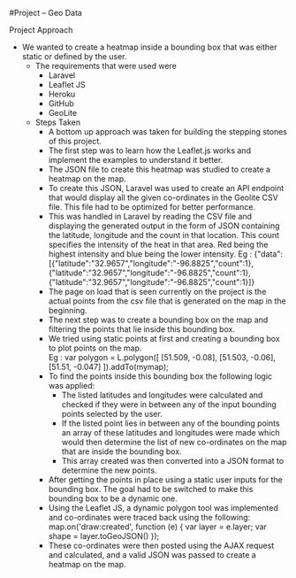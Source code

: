 #Project – Geo Data 

Project Approach  

- We wanted to create a heatmap inside a bounding box that was either static or defined by the user. 
  - The requirements that were used were
    -   Laravel 
    - Leaflet JS 
    - Heroku
    - GitHub 
    - GeoLite 
  - Steps Taken 
    - A bottom up approach was taken for building the stepping stones of this project.
    - The first step was to learn how the Leaflet.js works and implement the examples to understand it better.
    - The JSON file to create this heatmap was studied to create a heatmap on the map. 
    - To create this JSON, Laravel was used to create an API endpoint that would display all the given co-ordinates in the Geolite CSV file. This file had to be optimized for better performance. 
    - This was handled in Laravel by reading the CSV file and displaying the generated output in the form of JSON containing the latitude, longitude and the count in that location. This count specifies the intensity of the heat in that area. Red being the highest intensity and blue being the lower intensity. Eg : {"data":[{"latitude":"32.9657","longitude":"-96.8825","count":1},{"latitude":"32.9657","longitude":"-96.8825","count":1},{"latitude":"32.9657","longitude":"-96.8825","count":1}]} 
    - The page on load that is seen currently on the project is the actual points from the csv file that is generated on the map in the beginning. 
    - The next step was to create a bounding box on the map and filtering the points that lie inside this bounding box. 
    - We tried using static points at first and creating a bounding box to plot points on the map.  
      Eg : var polygon = L.polygon([  [51.509, -0.08],  [51.503, -0.06],  [51.51, -0.047] ]).addTo(mymap); 
    - To find the points inside this bounding box the following logic was applied: 
      - The listed latitudes and longitudes were calculated and checked if they were in between any of the input bounding points selected by the user. 
      - If the listed point lies in between any of the bounding points an array of these latitudes and longitudes were made which would then determine the list of new co-ordinates on the map that are inside the bounding box. 
      - This array created was then converted into a JSON format to determine the new points. 
    - After getting the points in place using a static user inputs for the bounding box. The goal had to be switched to make this bounding box to be a dynamic one.
    - Using the Leaflet JS, a dynamic polygon tool was implemented and co-ordinates were traced back using the following: map.on('draw:created', function (e) { var layer = e.layer; var shape = layer.toGeoJSON() }); 
    - These co-ordinates were then posted using the AJAX request and calculated, and a valid JSON was passed to create a heatmap on the map. 
